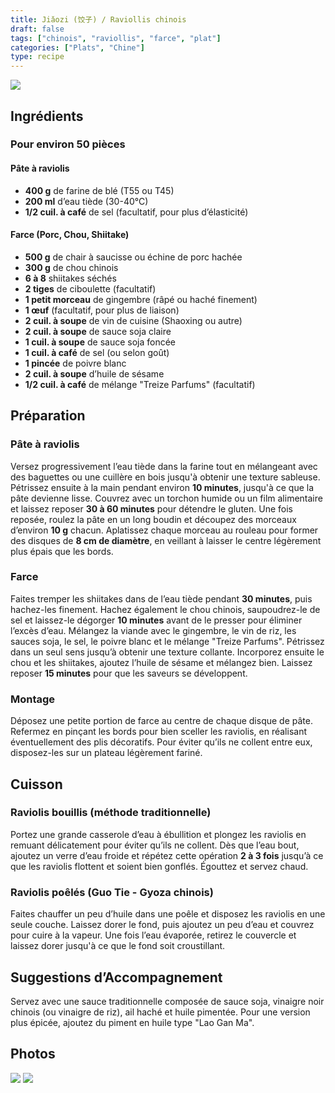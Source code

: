 ```yaml
---
title: Jiǎozi (饺子) / Raviollis chinois
draft: false
tags: ["chinois", "raviollis", "farce", "plat"]
categories: ["Plats", "Chine"]
type: recipe
---
```


![](../images/raviollis.jpg)

<!-- section -->

## Ingrédients

### Pour environ 50 pièces  

#### Pâte à raviolis  

- **400 g** de farine de blé (T55 ou T45)  
- **200 ml** d’eau tiède (30-40°C)  
- **1/2 cuil. à café** de sel (facultatif, pour plus d’élasticité)  

#### Farce (Porc, Chou, Shiitake)  

- **500 g** de chair à saucisse ou échine de porc hachée  
- **300 g** de chou chinois  
- **6 à 8** shiitakes séchés  
- **2 tiges** de ciboulette (facultatif)  
- **1 petit morceau** de gingembre (râpé ou haché finement)  
- **1 œuf** (facultatif, pour plus de liaison)  
- **2 cuil. à soupe** de vin de cuisine (Shaoxing ou autre)  
- **2 cuil. à soupe** de sauce soja claire  
- **1 cuil. à soupe** de sauce soja foncée  
- **1 cuil. à café** de sel (ou selon goût)  
- **1 pincée** de poivre blanc  
- **2 cuil. à soupe** d’huile de sésame  
- **1/2 cuil. à café** de mélange "Treize Parfums" (facultatif)  

<!-- section -->

## Préparation  

### Pâte à raviolis  

Versez progressivement l’eau tiède dans la farine tout en mélangeant avec des baguettes ou une cuillère en bois jusqu'à obtenir une texture sableuse. Pétrissez ensuite à la main pendant environ **10 minutes**, jusqu'à ce que la pâte devienne lisse. Couvrez avec un torchon humide ou un film alimentaire et laissez reposer **30 à 60 minutes** pour détendre le gluten. Une fois reposée, roulez la pâte en un long boudin et découpez des morceaux d’environ **10 g** chacun. Aplatissez chaque morceau au rouleau pour former des disques de **8 cm de diamètre**, en veillant à laisser le centre légèrement plus épais que les bords.  

### Farce  

Faites tremper les shiitakes dans de l’eau tiède pendant **30 minutes**, puis hachez-les finement. Hachez également le chou chinois, saupoudrez-le de sel et laissez-le dégorger **10 minutes** avant de le presser pour éliminer l’excès d’eau. Mélangez la viande avec le gingembre, le vin de riz, les sauces soja, le sel, le poivre blanc et le mélange "Treize Parfums". Pétrissez dans un seul sens jusqu’à obtenir une texture collante. Incorporez ensuite le chou et les shiitakes, ajoutez l’huile de sésame et mélangez bien. Laissez reposer **15 minutes** pour que les saveurs se développent.  

### Montage  

Déposez une petite portion de farce au centre de chaque disque de pâte. Refermez en pinçant les bords pour bien sceller les raviolis, en réalisant éventuellement des plis décoratifs. Pour éviter qu’ils ne collent entre eux, disposez-les sur un plateau légèrement fariné.  

<!-- section -->

## Cuisson  

### Raviolis bouillis (méthode traditionnelle)  

Portez une grande casserole d’eau à ébullition et plongez les raviolis en remuant délicatement pour éviter qu’ils ne collent. Dès que l’eau bout, ajoutez un verre d’eau froide et répétez cette opération **2 à 3 fois** jusqu’à ce que les raviolis flottent et soient bien gonflés. Égouttez et servez chaud.  

### Raviolis poêlés (Guo Tie - Gyoza chinois)  

Faites chauffer un peu d’huile dans une poêle et disposez les raviolis en une seule couche. Laissez dorer le fond, puis ajoutez un peu d’eau et couvrez pour cuire à la vapeur. Une fois l’eau évaporée, retirez le couvercle et laissez dorer jusqu'à ce que le fond soit croustillant.  

<!-- section -->

## Suggestions d’Accompagnement  

Servez avec une sauce traditionnelle composée de sauce soja, vinaigre noir chinois (ou vinaigre de riz), ail haché et huile pimentée. Pour une version plus épicée, ajoutez du piment en huile type "Lao Gan Ma".  

<!-- section -->

## Photos
![](../images/raviollis1.jpg)
![](../images/raviollis2.jpg)
